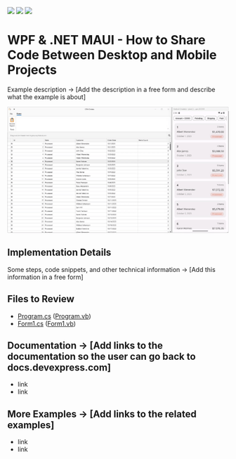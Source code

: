 <!-- default badges list -->
![](https://img.shields.io/endpoint?url=https://codecentral.devexpress.com/api/v1/VersionRange/792476725/23.2.5%2B)
[![](https://img.shields.io/badge/Open_in_DevExpress_Support_Center-FF7200?style=flat-square&logo=DevExpress&logoColor=white)](https://supportcenter.devexpress.com/ticket/details/T1230298)
[![](https://img.shields.io/badge/📖_How_to_use_DevExpress_Examples-e9f6fc?style=flat-square)](https://docs.devexpress.com/GeneralInformation/403183)
<!-- default badges end -->

# WPF & .NET MAUI - How to Share Code Between Desktop and Mobile Projects

Example description → [Add the description in a free form and describe what the example is about]

![Demo Video](./img/DemoVideo.gif)

## Implementation Details

Some steps, code snippets, and other technical information → [Add this information in a free form]

## Files to Review

- [Program.cs](./CS/WinformsExport/Program.cs#L17-L20) ([Program.vb](./VB/WinformsExport/Program.vb#L17-L20))
- [Form1.cs](./CS/WinformsExport/Form1.cs) ([Form1.vb](./VB/WinformsExport/Form1.vb))

## Documentation → [Add links to the documentation so the user can go back to docs.devexpress.com]

- link
- link

## More Examples → [Add links to the related examples]

- link
- link
